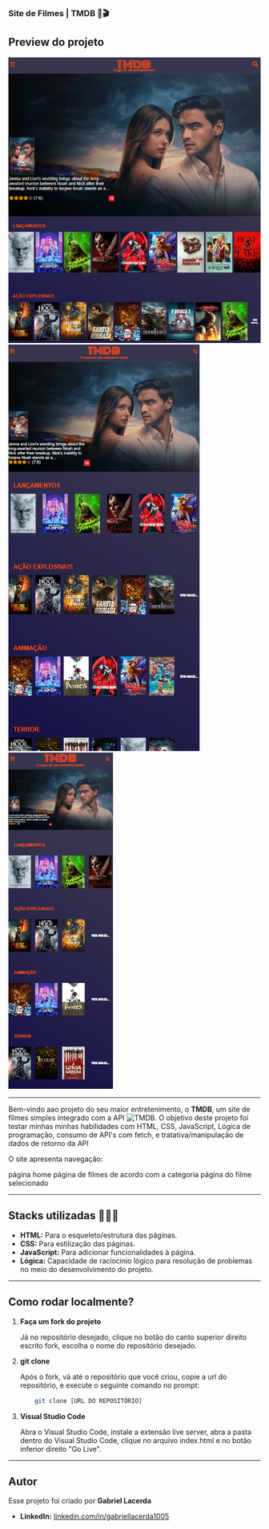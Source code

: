 ### Site de Filmes | TMDB 🍿🎬

## Preview do projeto

![1420px](./img/tmdb_1420px.png)
![768px](./img/tmdb_768px.png)
![420px](./img/tmdb_420px.png)

---

Bem-vindo aao projeto do seu maior entretenimento, o **TMDB**, um site de filmes simples integrado com a API ![TMDB](https://developer.themoviedb.org/docs/getting-started). O objetivo deste projeto foi testar minhas minhas habilidades com HTML, CSS, JavaScript, Lógica de programação, consumo de API's com fetch, e tratativa/manipulação de dados de retorno da API

O site apresenta navegação:

página home
página de filmes de acordo com a categoria
página do filme selecionado

---

## Stacks utilizadas 👩🏻‍💻

* **HTML:** Para o esqueleto/estrutura das páginas.
* **CSS:** Para estilização das páginas.
* **JavaScript:** Para adicionar funcionalidades à página.
* **Lógica:** Capacidade de racíocinio lógico para resolução de problemas no meio do desenvolvimento do projeto.

---

## Como rodar localmente?

1. **Faça um fork do projeto**

    Já no repositório desejado, clique no botão do canto superior direito escrito fork, escolha o nome do repositório desejado.

2. **git clone**

    Após o fork, vá até o repositório que você criou, copie a url do repositório, e execute o seguinte comando no prompt:

    ```bash
        git clone [URL DO REPOSITÓRIO]
    ```

3. **Visual Studio Code**

    Abra o Visual Studio Code, instale a extensão live server, abra a pasta dentro do Visual Studio Code, clique no arquivo index.html e no botão inferior direito "Go Live".

---

## Autor

Esse projeto foi criado por **Gabriel Lacerda**

* **LinkedIn:** [linkedin.com/in/gabriellacerda1005](https://www.linkedin.com/in/gabriellacerda1005)